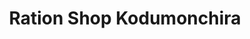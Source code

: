 ---
title: "Ration Shop Kodumonchira"
url: /kodumon/ration-shop-kodumonchira/
shop: Lebensmittel
---